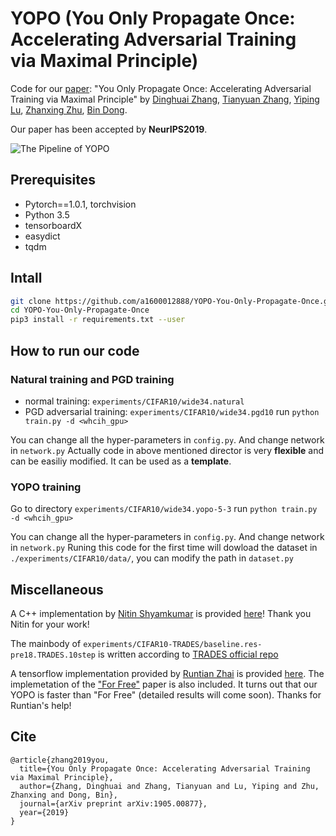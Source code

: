 # YOPO (You Only Propagate Once: Accelerating Adversarial Training via Maximal Principle)
Code for our  [paper](https://arxiv.org/abs/1905.00877): "You Only Propagate Once: Accelerating Adversarial Training via Maximal Principle" by [Dinghuai Zhang](https://zdhnarsil.github.io), [Tianyuan Zhang](http://tianyuanzhang.com), [Yiping Lu](https://web.stanford.edu/~yplu/), [Zhanxing Zhu](https://sites.google.com/view/zhanxingzhu/), [Bin Dong](http://bicmr.pku.edu.cn/~dongbin/).

Our paper has been accepted by **NeurIPS2019**.

![The Pipeline of YOPO](/images/pipeline.jpg)


## Prerequisites
* Pytorch==1.0.1, torchvision
* Python 3.5
* tensorboardX
* easydict
* tqdm

## Intall
```bash
git clone https://github.com/a1600012888/YOPO-You-Only-Propagate-Once.git
cd YOPO-You-Only-Propagate-Once
pip3 install -r requirements.txt --user
```

## How to run our code

### Natural training and PGD training 
* normal training: `experiments/CIFAR10/wide34.natural`
* PGD adversarial training: `experiments/CIFAR10/wide34.pgd10`
run `python train.py -d <whcih_gpu>`

You can change all the hyper-parameters in `config.py`. And change network in `network.py`
Actually code in above mentioned director is very **flexible** and can be easiliy modified. It can be used as a **template**. 

### YOPO training
Go to directory `experiments/CIFAR10/wide34.yopo-5-3`
run `python train.py -d <whcih_gpu>`

You can change all the hyper-parameters in `config.py`. And change network in `network.py`
Runing this code for the first time will dowload the dataset in `./experiments/CIFAR10/data/`, you can modify the path in `dataset.py`

<!--
## Experiment results

<center class="half">
    <img src="https://s2.ax1x.com/2019/05/16/EbamrT.jpg" width="300"/><img src="https://s2.ax1x.com/2019/05/16/EbatsK.jpg" width="300"/>
</center>
-->

## Miscellaneous
A C++ implementation by [Nitin Shyamkumar](https://scholar.google.com/citations?user=lF0ZyBQAAAAJ&hl=en) is provided [here](https://github.com/nitinshyamk/yopo-inference)! Thank you Nitin for your work!

The mainbody of `experiments/CIFAR10-TRADES/baseline.res-pre18.TRADES.10step` is written according to 
[TRADES official repo](https://github.com/yaodongyu/TRADES)

A tensorflow implementation provided by [Runtian Zhai](http://www.runtianz.cn/) is provided
 [here](https://colab.research.google.com/drive/1hglbkT4Tzf8BOkvX185jFmAND9M67zoZ#scrollTo=OMyffsWl1b4y).
The implemetation of the ["For Free"](https://arxiv.org/abs/1904.12843) paper is also included. It turns out that our 
YOPO is faster than "For Free" (detailed results will come soon). 
Thanks for Runtian's help!


## Cite
```
@article{zhang2019you,
  title={You Only Propagate Once: Accelerating Adversarial Training via Maximal Principle},
  author={Zhang, Dinghuai and Zhang, Tianyuan and Lu, Yiping and Zhu, Zhanxing and Dong, Bin},
  journal={arXiv preprint arXiv:1905.00877},
  year={2019}
}
```

